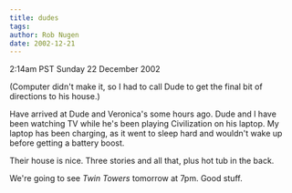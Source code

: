 ```yaml
---
title: dudes
tags: 
author: Rob Nugen
date: 2002-12-21
---
```


<p class=date>2:14am PST Sunday 22 December 2002</p>

<p>(Computer didn't make it, so I had to call Dude to get the final
bit of directions to his house.)</p>

<p>Have arrived at Dude and Veronica's some hours ago.  Dude and I
have been watching TV while he's been playing Civilization on his
laptop.  My laptop has been charging, as it went to sleep hard and
wouldn't wake up before getting a battery boost.</p>

<p>Their house is nice.  Three stories and all that, plus hot tub in
the back.</p>

<p>We're going to see <em>Twin Towers</em> tomorrow at 7pm.  Good
stuff.</p>

